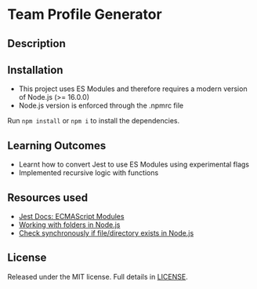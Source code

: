 # Team Profile Generator

## Description

## Installation

- This project uses ES Modules and therefore requires a modern version of Node.js (>= 16.0.0)
- Node.js version is enforced through the .npmrc file

Run `npm install` or `npm i` to install the dependencies.

## Learning Outcomes

- Learnt how to convert Jest to use ES Modules using experimental flags
- Implemented recursive logic with functions

## Resources used

- [Jest Docs: ECMAScript Modules](https://jestjs.io/docs/ecmascript-modules)
- [Working with folders in Node.js](https://nodejs.dev/en/learn/working-with-folders-in-nodejs/#:~:text=work%20with%20folders.-,Check%20if%20a%20folder%20exists,access%20it%20with%20its%20permissions.)
- [Check synchronously if file/directory exists in Node.js](https://stackoverflow.com/questions/4482686/check-synchronously-if-file-directory-exists-in-node-js)

## License

Released under the MIT license. Full details in [LICENSE](./LICENSE).
